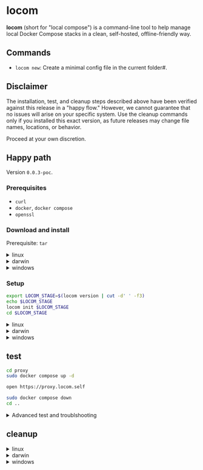 # locom

**locom** (short for "local compose") is a command-line tool to help manage local Docker Compose stacks in a clean, self-hosted, offline-friendly way.

## Commands

- `locom new`: Create a minimal config file in the current folder#.

## Disclaimer

The installation, test, and cleanup steps described above have been verified against this release in a "happy flow."
However, we cannot guarantee that no issues will arise on your specific system.
Use the cleanup commands only if you installed this exact version, as future releases may change file names, locations, or behavior.

Proceed at your own discretion.

## Happy path

Version `0.0.3-poc`.

### Prerequisites

* `curl`
* `docker`, `docker compose`
* `openssl`

### Download and install



Prerequisite: `tar` 

<details>
<summary>linux</summary>

```sh
curl -LO https://github.com/localcompose/locom/releases/download/0.0.3-poc/locom_linux_amd64.tar.gz
tar -xvzf locom_linux_amd64.tar.gz
chmod +x locom
sudo mv -f locom /usr/local/bin/

# ---- Cleanup (use with caution)
# Run only if you installed this version. Future versions may differ.
sudo rm -f /usr/local/bin/locom
rm -f locom_linux_amd64.tar.gz
```

</details>

<details>
<summary>darwin</summary>

```sh
curl -LO https://github.com/localcompose/locom/releases/download/0.0.3-poc/locom_darwin_amd64.tar.gz
tar -xvzf locom_darwin_amd64.tar.gz
chmod +x locom
sudo mv -f locom /usr/local/bin/

# ---- Remove after testing / cleanup
sudo rm -f /usr/local/bin/locom
rm -f locom_darwin_amd64.tar.gz
```
</details>

<details>
<summary>windows</summary>


> ⚠️ Run the following commands in an **Administrator PowerShell** or **Administrator Git Bash** session,  
> since moving binaries into `%SystemRoot%\System32` requires elevated privileges.

> ⚠️ Precaution: You need to be an **Administrator** on your system to install into `%SystemRoot%\System32`.  
> The commands below use `runas /user:%USERNAME%` to ensure execution with your account.  
> Depending on your UAC settings, you may be prompted for elevation.


<details>
<summary>Git Bash for Windows</summary>

```zsh
curl -LO https://github.com/localcompose/locom/releases/download/0.0.3-poc/locom_windows_amd64.tar.gz
tar -xvzf locom_windows_amd64.tar.gz

# Move to System32 (always in PATH) via runas
winpty runas /user:$USERNAME "cmd /c move /Y locom.exe %SystemRoot%\System32\"

# ---- Cleanup (use with caution)
# Run only if you installed this version. Future versions may differ.
winpty runas /user:$USERNAME "cmd /c del /Q %SystemRoot%\System32\locom.exe"
rm -f locom_windows_amd64.tar.gz
```
</details>

<details>
<summary>PowerShell</summary>

```powershell
# Download and extract
curl -LO https://github.com/localcompose/locom/releases/download/0.0.3-poc/locom_windows_amd64.tar.gz
tar -xvzf locom_windows_amd64.tar.gz

# Move to System32 (always in PATH) via runas
runas /user:$env:USERNAME "powershell -Command Move-Item -Force .\locom.exe $env:SystemRoot\System32\"

# ---- Cleanup (use with caution)
# Run only if you installed this version. Future versions may differ.
runas /user:$env:USERNAME "powershell -Command Remove-Item -Force $env:SystemRoot\System32\locom.exe"
Remove-Item -Force .\locom_windows_amd64.tar.gz
```
</details>

</details>

### Setup

```sh
export LOCOM_STAGE=$(locom version | cut -d' ' -f3)
echo $LOCOM_STAGE
locom init $LOCOM_STAGE
cd $LOCOM_STAGE
```

<details>
<summary>linux</summary>

```sh
sudo $(which locom) network
locom hosts
locom proxy
locom cert selfsigned setup
locom cert selfsigned trust
```

</details>

<details>
<summary>darwin</summary>

```sh
locom network
locom hosts
locom proxy
locom cert selfsigned setup
locom cert selfsigned trust
```
</details>

<details>
<summary>windows</summary>

```sh
locom network
locom hosts
locom proxy
locom cert selfsigned setup
locom cert selfsigned trust
```
</details>

## test

```sh
cd proxy
sudo docker compose up -d

open https://proxy.locom.self

sudo docker compose down
cd ..
```

<details>
<summary>Advanced test and troublshooting</summary>

```sh
openssl s_client -connect proxy.locom.self:443 -servername proxy.locom.self </dev/null 2>/dev/null   | grep -E "subject=|issuer="

curl -I https://proxy.locom.self
curl https://proxy.locom.self
curl -L https://proxy.locom.self
curl -s -o /dev/null -w "%{http_code}\n" https://proxy.locom.self
```

</details>


## cleanup

<details>
<summary>linux</summary>

```sh
locom cert selfsigned untrust
```

</details>

<details>
<summary>darwin</summary>

```sh
locom cert selfsigned untrust
```
</details>

<details>
<summary>windows</summary>

```sh
locom cert selfsigned untrust
```
</details>
